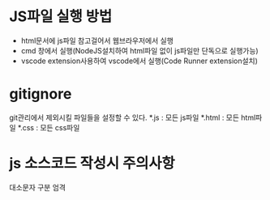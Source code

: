 # JS파일 실행 방법
- html문서에 js파일 참고걸어서 웹브라우저에서 실행
- cmd 창에서 실행(NodeJS설치하여 html파일 없이 js파일만 단독으로 실행가능)
- vscode extension사용하여 vscode에서 실행(Code Runner extension설치)

# gitignore
git관리에서 제외시킬 파일들을 설정할 수 있다. 
*.js : 모든 js파일
*.html : 모든 html파일
*.css : 모든 css파일

# js 소스코드 작성시 주의사항
대소문자 구분 엄격
